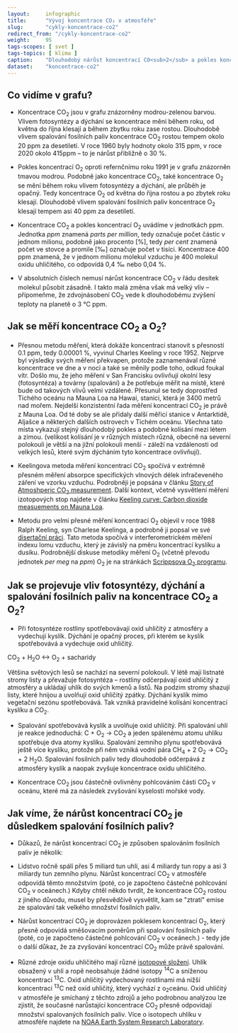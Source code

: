 ```yaml
---
layout:     infographic
title:      "Vývoj koncentrace CO₂ v atmosféře"
slug:       "cykly-koncentrace-co2"
redirect_from: "/cykly-koncentrace-co2"
weight:     95
tags-scopes: [ svet ]
tags-topics: [ klima ]
caption:    "Dlouhodobý nárůst koncentrací CO<sub>2</sub> a pokles koncentrací kyslíku ukazují, že složení atmosféry se mění v důsledku lidské činnosti –⁠ spalováním fosilních paliv."
dataset:    "koncentrace-co2"
---
```


## Co vidíme v grafu?

* Koncentrace CO<sub>2</sub> jsou v grafu znázorněny modrou-zelenou barvou. Vlivem fotosyntézy a dýchání se koncentrace mění během roku, od května do října klesají a během zbytku roku zase rostou. Dlouhodobě vlivem spalování fosilních paliv koncentrace CO<sub>2</sub> rostou tempem okolo 20 ppm za desetiletí. V roce 1960 byly hodnoty okolo 315 ppm, v roce 2020 okolo 415ppm –⁠ to je nárůst přibližně o 30 %.

* Pokles koncentrací O<sub>2</sub> oproti refernčnímu roku 1991 je v grafu znázorněn tmavou modrou. Podobně jako koncentrace CO<sub>2</sub>, také  koncentrace O<sub>2</sub> se mění během roku vlivem fotosyntézy a dýchání, ale průběh je opačný. Tedy koncentrace O<sub>2</sub> od května do řijna rostou a po zbytek roku klesají. Dlouhodobě vlivem spalování fosilních paliv koncentrace O<sub>2</sub> klesají tempem asi 40 ppm za desetiletí.

* Koncentrace CO<sub>2</sub> a pokles koncentrací O<sub>2</sub> uvádíme v jednotkách <glossary id="ppm">ppm</glossary>. Jednotka *ppm* znamená *parts per million*, tedy označuje počet částic v jednom milionu, podobně jako procento \[%], tedy *per cent* znamená počet ve stovce a promile \[‰] označuje počet v tisíci. Koncentrace 400 ppm znamená, že v jednom milionu molekul vzduchu je 400 molekul oxidu uhličitého, co odpovídá 0,4 ‰ nebo 0,04 %.

* V absolutních číslech nemusí nárůst koncentrace CO<sub>2</sub> v řádu desítek molekul působit zásadně. I takto malá změna však má velký vliv –⁠ připomeňme, že  zdvojnásobení CO<sub>2</sub> vede k dlouhodobému zvýšení teploty na planetě o 3 °C <glossary id="citlivost">ppm</glossary>.

## Jak se měří koncentrace CO<sub>2</sub> a O<sub>2</sub>?

* Přesnou metodu měření, která dokáže koncentraci stanovit s přesností 0.1 ppm, tedy 0.00001 %, vyvinul Charles Keeling v roce 1952. Nejprve byl výsledky svých měření překvapen, protože zaznamenával různé koncentrace ve dne a v noci a také se měnily podle toho, odkud foukal vítr. Došlo mu, že jeho měření v San Francisku ovlivňují okolní lesy (fotosyntéza) a továrny (spalování) a že potřebuje měřit na místě, které bude od takových vlivů velmi vzdálené. Přesunul se tedy doprostřed Tichého oceánu na Mauna Loa na Hawai, stanici, která je 3400 metrů nad mořem. Nejdelší konzistentní řada měření koncentrací CO<sub>2</sub> je právě z Mauna Loa. Od té doby se ale přidaly další měřicí stanice v Antarktidě, Aljašce a některých dalších ostrovech v Tichém oceánu. Všechna tato místa vykazují stejný dlouhodobý pokles a podobné kolísání mezi létem a zimou. (velikost kolísání je v různých místech různá, obecně na severní polokouli je větší a na jižní polokouli menší - záleží na vzdálenosti od velkých lesů, které svým dýcháním tyto koncentrace ovlivňují).

* Keelingova metoda měření koncentrací CO<sub>2</sub> spočívá v extrémně přesném měření absorpce specifických vlnových délek infračeveného záření ve vzorku vzduchu. Podrobněji je popsána v článku [Story of Atmoshperic CO<sub>2</sub> measurement](https://pubs.acs.org/doi/pdf/10.1021/ac1001492). Další kontext, včetně vysvětlení měření izotopových stop najdete v článku [Keeling curve: Carbon dioxide measuements on Mauna Loa](https://www.acs.org/content/acs/en/education/whatischemistry/landmarks/keeling-curve.html).

* Metodu pro velmi přesné měření koncentrací O<sub>2</sub> objevil v roce 1988 Ralph Keeling, syn Charlese Keelinga, a podrobně ji popsal ve své [disertační práci](http://bluemoon.ucsd.edu/publications/ralph/34_PhDthesis.pdf). Tato metoda spočívá v interferometrickém měření indexu lomu vzduchu, který je závislý na pměru koncentrací kyslíku a dusíku. Podrobnější diskuse metodiky měření O<sub>2</sub> (včetně převodu jednotek _per meg_ na _ppm_) O<sub>2</sub> je na stránkách [Scrippsova O<sub>2</sub> programu](http://scrippso2.ucsd.edu/faq.html).    

## Jak se projevuje vliv fotosyntézy, dýchání a spalování fosilních paliv na koncentrace CO<sub>2</sub> a O<sub>2</sub>?

* Při fotosyntéze rostliny spotřebovávají oxid uhličitý z atmosféry a vydechují kyslík. Dýchání je opačný proces, při kterém se kyslík spotřebovává a vydechuje oxid uhličitý. 

CO<sub>2</sub> + H<sub>2</sub>O <-> O<sub>2</sub> + sacharidy

Většina světových lesů se nachází na severní polokouli. V létě mají listnaté stromy listy a převažuje fotosyntéza  – rostliny odčerpávají oxid uhličitý z atmosféry a ukládají uhlík do svých kmenů a listů. Na podzim stromy shazují listy, které hnijou a uvolňují oxid uhličitý zpátky. Dýchání kyslík mimo vegetační sezónu spotřebovává. Tak vzniká pravidelné kolísání koncentrací kyslíku a CO<sub>2</sub>.  

* Spalování spotřebovává kyslík a uvolňuje oxid uhličitý. Při spalování uhlí je reakce jednoduchá: C + O<sub>2</sub> -> CO<sub>2</sub> a jeden spálenému atomu uhlíku spotřebuje dva atomy kyslíku.  Spalování zemního plynu spotřebovává ještě více kyslíku, protože při něm vzniká vodní pára CH<sub>4</sub> + 2 O<sub>2</sub> -> CO<sub>2</sub> + 2 H<sub>2</sub>O. Spalování fosilních paliv tedy dlouhodobě odčerpává z atmosféry kyslík a naopak zvyšuje koncentrace oxidu uhličitého.  

* Koncentrace CO<sub>2</sub> jsou částečně ovlivněny pohlcováním části CO<sub>2</sub> v oceánu, které má za následek zvyšování kyselosti mořské vody. 


## Jak víme, že nárůst koncentrací CO<sub>2</sub> je důsledkem spalování fosilních paliv?

* Důkazů, že nárůst koncentrací CO<sub>2</sub> je způsoben spalováním fosilních paliv je několik: 

* Lidstvo ročně spálí přes 5 miliard tun uhlí, asi 4 miliardy tun ropy a asi 3 miliardy tun zemního plynu. Nárůst koncentrací CO<sub>2</sub> v atmosféře odpovídá těmto množstvím (poté, co je započteno částečné pohlcování CO<sub>2</sub> v oceánech.) Kdyby chtěl někdo tvrdit, že koncentrace CO<sub>2</sub> rostou z jiného důvodu, musel by přesvědčivě vysvětlit, kam se "ztratí" emise ze spalování tak velkého množství fosilních paliv. 

* Nárůst koncentrací CO<sub>2</sub> je doprovázen poklesem koncentrací O<sub>2</sub>, který přesně odpovídá směšovacím poměrům při spalování fosilních paliv (poté, co je započteno částečné pohlcování CO<sub>2</sub> v oceánech.) - tedy jde o další důkaz, že za zvyšování koncentrací CO<sub>2</sub> může právě spalování.  

* Různé zdroje oxidu uhličitého mají různé [isotopové složení](https://cs.wikipedia.org/wiki/Izotopy_uhl%C3%ADku). Uhlík obsažený v uhlí a ropě neobsahuje žádné isotopy <sup>14</sup>C a sníženou koncentraci <sup>13</sup>C. Oxid uhličitý vydechovaný rostlinami má nižší koncentraci <sup>13</sup>C než oxid uhličitý, který vychází z o<sub>2</sub>ceánu. Oxid uhličitý v atmosféře je smíchaný z těchto zdrojů a jeho podrobnou analýzou lze zjistit, že současné narůstající koncentrace CO<sub>2</sub> přesně odpovídají množství spalovaných fosilních paliv. Více o isotopech uhlíku v atmosféře najdete na [NOAA Earth System Research Laboratory](https://www.esrl.noaa.gov/gmd/outreach/isotopes/mixing.html).
